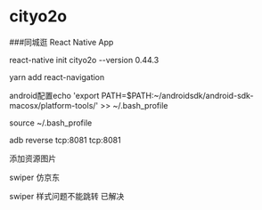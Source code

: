 # cityo2o
###同城逛 React Native App

react-native init cityo2o --version 0.44.3

yarn add react-navigation

android配置echo 'export PATH=$PATH:~/androidsdk/android-sdk-macosx/platform-tools/' >> ~/.bash_profile

source ~/.bash_profile

adb reverse tcp:8081 tcp:8081

添加资源图片

swiper 仿京东

swiper 样式问题不能跳转 已解决